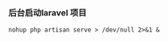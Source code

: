 [^_^]:
    title: 常用命令
    date: 2017-5-4
    tags: command
    ---END

### 后台启动laravel 项目

```
nohup php artisan serve > /dev/null 2>&1 &
```
